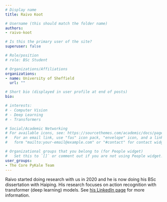 ```yaml
---
# Display name
title: Raivo Koot

# Username (this should match the folder name)
authors:
- raivo-koot

# Is this the primary user of the site?
superuser: false

# Role/position
# role: BSc Student

# Organizations/Affiliations
organizations:
- name: University of Sheffield
  url: ""

# Short bio (displayed in user profile at end of posts)
bio: 

# interests:
# - Computer Vision
# - Deep Learning
# - Transformers

# Social/Academic Networking
# For available icons, see: https://sourcethemes.com/academic/docs/page-builder/#icons
#   For an email link, use "fas" icon pack, "envelope" icon, and a link in the
#   form "mailto:your-email@example.com" or "#contact" for contact widget.

# Organizational groups that you belong to (for People widget)
#   Set this to `[]` or comment out if you are not using People widget.
user_groups:
- The Core PyKale Team
---
```


Raivo started doing research with us in 2020 and he is now doing his BSc dissertation with Haiping. His research focuses on action recognition with transformer (deep learning) models. See [his LinkedIn page](https://www.linkedin.com/in/raivokoot/?originalSubdomain=de) for more information.
